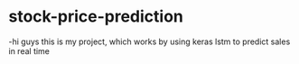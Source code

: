 # stock-price-prediction
-hi guys this is my project, which works by using keras lstm to predict sales in real time
